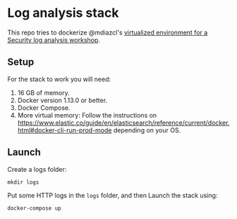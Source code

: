 # Log analysis stack

This repo tries to dockerize @mdiazcl's [virtualized environment for a Security
log analysis workshop](https://mdiazlira.com/Talleres/TallerAnalisisDeLogs/prelab.html).

## Setup

For the stack to work you will need:

1. 16 GB of memory.
1. Docker version 1.13.0 or better.
1. Docker Compose.
1. More virtual memory: Follow the instructions on
https://www.elastic.co/guide/en/elasticsearch/reference/current/docker.html#docker-cli-run-prod-mode
depending on your OS.

## Launch

Create a logs folder:

```shell
mkdir logs
```

Put some HTTP logs in the `logs` folder, and then Launch the stack using:

```shell
docker-compose up
```
